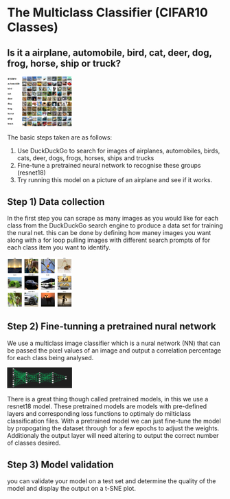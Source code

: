 # The Multiclass Classifier (CIFAR10 Classes)

## Is it a airplane, automobile, bird, cat, deer, dog, frog, horse, ship or truck?

<img src="/images/cifar10.png"  width="30%" height="30%">

The basic steps taken are as follows:
1. Use DuckDuckGo to search for images of airplanes, automobiles, birds, cats, deer, dogs, frogs, horses, ships and trucks
1. Fine-tune a pretrained neural network to recognise these groups (resnet18)
1. Try running this model on a picture of an airplane and see if it works.

## Step 1) Data collection
In the first step you can scrape as many images as you would like for each class from the DuckDuckGo search engine to produce a data set for training the nural net. this can be done by defining how maney images you want along with a for loop pulling images with different search prompts of for each class item you want to identify.

<img src="../images/cifar10_dataset_sample.png"  width="30%" height="30%">

## Step 2) Fine-tunning a pretrained nural network

We use a multiclass image classifier which is a nural network (NN) that can be passed the pixel values of an image and output a correlation percentage for each class being analysed. 

<img src="../images/nn.png"  width="30%" height="30%">

There is a great thing though called pretrained models, in this we use a resnet18 model. These pretrained models are models with pre-defined layers and corresponding loss functions to optimaly do milticlass classification files.
With a pretrained model we can just fine-tune the model by propogating the dataset through for a few epochs to adjust the weights. Additionaly the output layer will need altering to output the correct number of classes desired.  

## Step 3) Model validation
you can validate your model on a test set and determine the quality of the model and display the output on a t-SNE plot.

